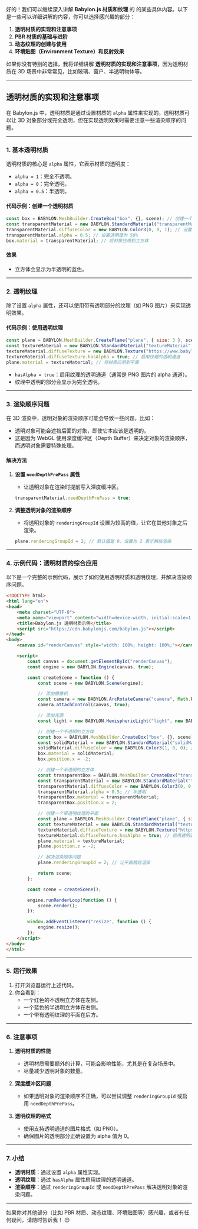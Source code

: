 好的！我们可以继续深入讲解 **Babylon.js 材质和纹理** 的 的某些具体内容。以下是一些可以详细讲解的内容，你可以选择感兴趣的部分：

1. **透明材质的实现和注意事项**  
2. **PBR 材质的基础与进阶**  
3. **动态纹理的创建与使用**  
4. **环境贴图（Environment Texture）和反射效果**

如果你没有特别的选择，我将详细讲解 **透明材质的实现和注意事项**，因为透明材质在 3D 场景中非常常见，比如玻璃、窗户、半透明物体等。

---

## **透明材质的实现和注意事项**

在 Babylon.js 中，透明材质是通过设置材质的 `alpha` 属性来实现的。透明材质可以让 3D 对象部分或完全透明，但在实现透明效果时需要注意一些渲染顺序的问题。

---

### **1. 基本透明材质**
透明材质的核心是 `alpha` 属性，它表示材质的透明度：
- `alpha = 1`：完全不透明。
- `alpha = 0`：完全透明。
- `alpha = 0.5`：半透明。

#### **代码示例：创建一个透明材质**
```javascript
const box = BABYLON.MeshBuilder.CreateBox("box", {}, scene); // 创建一个立方体
const transparentMaterial = new BABYLON.StandardMaterial("transparentMaterial", scene); // 创建材质
transparentMaterial.diffuseColor = new BABYLON.Color3(0, 0, 1); // 设置材质颜色为蓝色
transparentMaterial.alpha = 0.5; // 设置透明度为 50%
box.material = transparentMaterial; // 将材质应用到立方体
```

#### **效果**
- 立方体会显示为半透明的蓝色。

---

### **2. 透明纹理**
除了设置 `alpha` 属性，还可以使用带有透明部分的纹理（如 PNG 图片）来实现透明效果。

#### **代码示例：使用透明纹理**
```javascript
const plane = BABYLON.MeshBuilder.CreatePlane("plane", { size: 3 }, scene); // 创建一个平面
const textureMaterial = new BABYLON.StandardMaterial("textureMaterial", scene); // 创建材质
textureMaterial.diffuseTexture = new BABYLON.Texture("https://www.babylonjs.com/assets/grass.png", scene); // 加载带透明部分的纹理
textureMaterial.diffuseTexture.hasAlpha = true; // 启用纹理的透明通道
plane.material = textureMaterial; // 将材质应用到平面
```

- `hasAlpha = true`：启用纹理的透明通道（通常是 PNG 图片的 alpha 通道）。
- 纹理中透明的部分会显示为完全透明。

---

### **3. 渲染顺序问题**
在 3D 渲染中，透明对象的渲染顺序可能会导致一些问题，比如：
- 透明对象可能会遮挡后面的对象，即使它本应该是透明的。
- 这是因为 WebGL 使用深度缓冲区（Depth Buffer）来决定对象的渲染顺序，而透明对象需要特殊处理。

#### **解决方法**
1. **设置 `needDepthPrePass` 属性**
   - 让透明对象在渲染时提前写入深度缓冲区。
   ```javascript
   transparentMaterial.needDepthPrePass = true;
   ```

2. **调整透明对象的渲染顺序**
   - 将透明对象的 `renderingGroupId` 设置为较高的值，让它在其他对象之后渲染。
   ```javascript
   plane.renderingGroupId = 2; // 默认值是 0，设置为 2 表示稍后渲染
   ```

---

### **4. 示例代码：透明材质的综合应用**
以下是一个完整的示例代码，展示了如何使用透明材质和透明纹理，并解决渲染顺序问题。

```html
<!DOCTYPE html>
<html lang="en">
<head>
    <meta charset="UTF-8">
    <meta name="viewport" content="width=device-width, initial-scale=1.0">
    <title>Babylon.js 透明材质示例</title>
    <script src="https://cdn.babylonjs.com/babylon.js"></script>
</head>
<body>
    <canvas id="renderCanvas" style="width: 100%; height: 100%;"></canvas>

    <script>
        const canvas = document.getElementById("renderCanvas");
        const engine = new BABYLON.Engine(canvas, true);

        const createScene = function () {
            const scene = new BABYLON.Scene(engine);

            // 添加摄像机
            const camera = new BABYLON.ArcRotateCamera("camera", Math.PI / 2, Math.PI / 2, 10, BABYLON.Vector3.Zero(), scene);
            camera.attachControl(canvas, true);

            // 添加光源
            const light = new BABYLON.HemisphericLight("light", new BABYLON.Vector3(0, 1, 0), scene);

            // 创建一个不透明的立方体
            const box = BABYLON.MeshBuilder.CreateBox("box", {}, scene);
            const solidMaterial = new BABYLON.StandardMaterial("solidMaterial", scene);
            solidMaterial.diffuseColor = new BABYLON.Color3(1, 0, 0); // 红色
            box.material = solidMaterial;
            box.position.x = -2;

            // 创建一个半透明的立方体
            const transparentBox = BABYLON.MeshBuilder.CreateBox("transparentBox", {}, scene);
            const transparentMaterial = new BABYLON.StandardMaterial("transparentMaterial", scene);
            transparentMaterial.diffuseColor = new BABYLON.Color3(0, 0, 1); // 蓝色
            transparentMaterial.alpha = 0.5; // 半透明
            transparentBox.material = transparentMaterial;
            transparentBox.position.x = 2;

            // 创建一个带透明纹理的平面
            const plane = BABYLON.MeshBuilder.CreatePlane("plane", { size: 3 }, scene);
            const textureMaterial = new BABYLON.StandardMaterial("textureMaterial", scene);
            textureMaterial.diffuseTexture = new BABYLON.Texture("https://www.babylonjs.com/assets/grass.png", scene);
            textureMaterial.diffuseTexture.hasAlpha = true; // 启用透明通道
            plane.material = textureMaterial;
            plane.position.z = -2;

            // 解决渲染顺序问题
            plane.renderingGroupId = 2; // 让平面稍后渲染

            return scene;
        };

        const scene = createScene();

        engine.runRenderLoop(function () {
            scene.render();
        });

        window.addEventListener("resize", function () {
            engine.resize();
        });
    </script>
</body>
</html>
```

---

### **5. 运行效果**
1. 打开浏览器运行上述代码。
2. 你会看到：
   - 一个红色的不透明立方体在左侧。
   - 一个蓝色的半透明立方体在右侧。
   - 一个带有透明纹理的平面在后方。

---

### **6. 注意事项**
1. **透明材质的性能**
   - 透明材质需要额外的计算，可能会影响性能，尤其是在复杂场景中。
   - 尽量减少透明对象的数量。

2. **深度缓冲区问题**
   - 如果透明对象的渲染顺序不正确，可以尝试调整 `renderingGroupId` 或启用 `needDepthPrePass`。

3. **透明纹理的格式**
   - 使用支持透明通道的图片格式（如 PNG）。
   - 确保图片的透明部分正确设置为 alpha 值为 0。

---

### **7. 小结**
- **透明材质**：通过设置 `alpha` 属性实现。
- **透明纹理**：通过 `hasAlpha` 属性启用纹理的透明通道。
- **渲染顺序**：通过 `renderingGroupId` 或 `needDepthPrePass` 解决透明对象的渲染问题。

---

如果你对其他部分（比如 PBR 材质、动态纹理、环境贴图等）感兴趣，或者有任何疑问，请随时告诉我！ 😊
